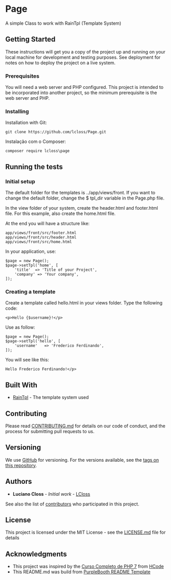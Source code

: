 # Page

A simple Class to work with RainTpl (Template System)

## Getting Started

These instructions will get you a copy of the project up and running on your local machine for development and testing purposes. See deployment for notes on how to deploy the project on a live system.

### Prerequisites

You will need a web server and PHP configured.
This project is intended to be incorporated into another project, so the minimum prerequisite is the web server and PHP.

### Installing

Installation with Git:

```
git clone https://github.com/lcloss/Page.git
```

Instalação com o Composer:

```
composer require lcloss\page
```

## Running the tests

### Initial setup

The default folder for the templates is ../app/views/front. If you want to change the default folder, change the $ tpl_dir variable in the Page.php file.

In the view folder of your system, create the header.html and footer.html file.
For this example, also create the home.html file.

At the end you will have a structure like:

```
app/views/front/src/footer.html
app/views/front/src/header.html
app/views/front/src/home.html
```

In your application, use:

```
$page = new Page();
$page->setTpl('home', [
	'title'	 => 'Title of your Project',
	'company' => 'Your company',
]);
```

### Creating a template

Create a template called hello.html in your views folder.
Type the following code:

```
<p>Hello {$username}!</p>
```

Use as follow:

```
$page = new Page();
$page->setTpl('hello', [
	'username'	 => 'Frederico Ferdinando',
]);
```

You will see like this:

```
Hello Frederico Ferdinando!</p>
```

## Built With

* [RainTpl](https://github.com/feulf/raintpl3) - The template system used

## Contributing

Please read [CONTRIBUTING.md](CONTRIBUTING.md) for details on our code of conduct, and the process for submitting pull requests to us.

## Versioning

We use [GitHub](https://github.com/) for versioning. For the versions available, see the [tags on this repository](https://github.com/lcloss/Page/tags). 

## Authors

* **Luciano Closs** - *Initial work* - [LCloss](https://github.com/lcloss)

See also the list of [contributors](https://github.com/lcloss/Page/contributors) who participated in this project.

## License

This project is licensed under the MIT License - see the [LICENSE.md](LICENSE.md) file for details

## Acknowledgments

* This project was inspired by the [Curso Completo de PHP 7](https://www.udemy.com/curso-php-7-online/) from [HCode](https://www.hcode.com.br/)
* This README.md was build from [PurpleBooth README Template](https://gist.github.com/PurpleBooth/109311bb0361f32d87a2)

